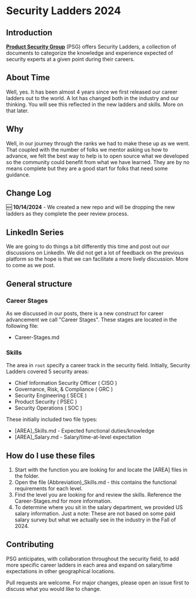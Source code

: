 # Security Ladders 2024

## Introduction

[**Product Security Group**](https://www.productsecuritygroup.com) (PSG) offers Security Ladders, a collection of documents to categorize the knowledge and experience expected of security experts at a given point during their careers.

## About Time

Well, yes. It has been almost 4 years since we first released our career ladders out to the world. A lot has changed both in the industry and our thinking. You will see this reflected in the new ladders and skills. More on that later.

## Why
Well, in our journey through the ranks we had to make these up as we went. That coupled with the number of folks we mentor asking us how to advance, we felt the best way to help is to open source what we developed so the community could benefit from what we have learned. They are by no means complete but they are a good start for folks that need some guidance.

## Change Log

:new: **10/14/2024** - We created a new repo and will be dropping the new ladders as they complete the peer review process. 

## LinkedIn Series

We are going to do things a bit differently this time and post out our discussions on LinkedIn. We did not get a lot of feedback on the previous platform so the hope is that we can facilitate a more lively discussion. More to come as we post.  

## General structure

### Career Stages

As we discussed in our posts, there is a new construct for career advancement we call "Career Stages". These stages are located in the following file:

* Career-Stages.md 

### Skills

The area in `root` specify a career track in the security field. Initially, Security Ladders covered 5 security areas:

* Chief Information Security Officer ( CISO )
* Governance, Risk, & Compliance ( GRC )
* Security Engineering ( SECE )
* Product Security ( PSEC )
* Security Operations ( SOC )

These initially included two file types:

* [AREA]_Skills.md - Expected functional duties/knowledge
* [AREA]_Salary.md - Salary/time-at-level expectation

## How do I use these files

1. Start with the function you are looking for and locate the [AREA] files in the folder.
2. Open the file (Abbreviation)_Skills.md - this contains the functional requirements for each level.
3. Find the level you are looking for and review the skills. Reference the Career-Stages.md for more information. 
4. To determine where you sit in the salary department, we provided US salary information. Just a note: These are not based on some paid salary survey but what we actually see in the industry in the Fall of 2024.

## Contributing

PSG anticipates, with collaboration throughout the security field, to add more specific career ladders in each area and expand on salary/time expectations in other geographical locations.

Pull requests are welcome. For major changes, please open an issue first to discuss what you would like to change.

